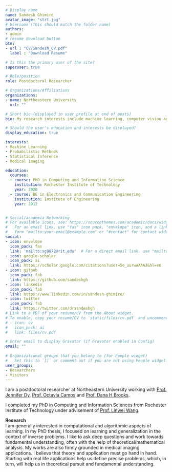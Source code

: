 ```yaml
---
# Display name
name: Sandesh Ghimire
avatar_image: "strt.jpg"
# Username (this should match the folder name)
authors:
- admin
# resume download button
btn:
- url : "CV/Sandesh_CV.pdf"
  label : "Download Resume"

# Is this the primary user of the site?
superuser: true

# Role/position
role: Postdoctoral Researcher

# Organizations/Affiliations
organizations:
- name: Northeastern University
  url: ""

# Short bio (displayed in user profile at end of posts)
bio: My research interests include machine learning, computer vision and medical imaging.

# Should the user's education and interests be displayed?
display_education: true

interests:
- Machine Learning 
- Probabilistic Methods 
- Statistical Inference
- Medical Imaging

education:
  courses:
  - course: PhD in Computing and Information Science
    institution: Rochester Institute of Technology
    year: 2020
  - course: BE in Electronics and Communication Engineering
    institution: Institute of Engineering
    year: 2012


# Social/academia Networking
# For available icons, see: https://sourcethemes.com/academic/docs/widgets/#icons
#   For an email link, use "fas" icon pack, "envelope" icon, and a link in the
#   form "mailto:your-email@example.com" or "#contact" for contact widget.
social:
- icon: envelope
  icon_pack: fas
  link: 'mailto:sg9872@rit.edu'  # For a direct email link, use "mailto:test@example.org".
- icon: google-scholar
  icon_pack: ai
  link: https://scholar.google.com/citations?user=5o_uurwAAAAJ&hl=en
- icon: github
  icon_pack: fab
  link: https://github.com/sandeshgh
- icon: linkedin
  icon_pack: fab
  link: https://www.linkedin.com/in/sandesh-ghimire/
- icon: twitter
  icon_pack: fab
  link: https://twitter.com/drsandeshgh
# Link to a PDF of your resume/CV from the About widget.
# To enable, copy your resume/CV to `static/files/cv.pdf` and uncomment the lines below.  
# - icon: cv
#   icon_pack: ai
#   link: files/cv.pdf

# Enter email to display Gravatar (if Gravatar enabled in Config)
email: ""
  
# Organizational groups that you belong to (for People widget)
#   Set this to `[]` or comment out if you are not using People widget.  
user_groups:
- Researchers
- Visitors
---
```


I am a postdoctoral researcher at Northeastern University working with [Prof. Jennifer Dy](https://scholar.google.com/citations?hl=en&user=6h7b0fAAAAAJ&view_op=list_works&sortby=pubdate), [Prof. Octavia Camps](https://scholar.google.com/citations?user=htt9T1AAAAAJ&hl=en) and [Prof. Dana H Brooks](https://scholar.google.com/citations?user=MR6GYYsAAAAJ&hl=en).

I completed my PhD in Computing and Information Sciences from Rochester Institute of Technology under advisement of [Prof. Linwei Wang](https://pht180.rit.edu/cblwang/).


<!-- ![reviews](../../img/certifacates.jpg) -->
**Research**  
I am generally interested in computational and algorithmic aspects of learning. In my PhD thesis, I focused on learning and generalization in the context of inverse problems. I like to ask deep questions and work towards fundamental understanding, often  with the help of theoretical/mathematical analysis. My works are also firmly grounded in medical imaging applications.
 I believe that theory and application must go hand in hand.  Starting with real life applications help us define precise problems, which, in turn, will help us in theoretical pursuit and fundamental understanding. 